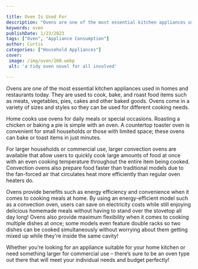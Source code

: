 ```yaml
---

title: Oven Is Used For
description: "Ovens are one of the most essential kitchen appliances used in homes and restaurants today. They are used to cook, bake, and roast...see more detail"
keywords: oven
publishDate: 1/23/2023
tags: ["Oven", "Appliance Consumption"]
author: Curtis
categories: ["Household Appliances"]
cover: 
 image: /img/oven/260.webp
 alt: 'a tidy oven novel for all involved'

---
```


Ovens are one of the most essential kitchen appliances used in homes and restaurants today. They are used to cook, bake, and roast food items such as meats, vegetables, pies, cakes and other baked goods. Ovens come in a variety of sizes and styles so they can be used for different cooking needs. 

Home cooks use ovens for daily meals or special occasions. Roasting a chicken or baking a pie is simple with an oven. A countertop toaster oven is convenient for small households or those with limited space; these ovens can bake or toast items in just minutes. 

For larger households or commercial use, larger convection ovens are available that allow users to quickly cook large amounts of food at once with an even cooking temperature throughout the entire item being cooked. Convection ovens also prepare food faster than traditional models due to the fan-forced air that circulates heat more efficiently than regular oven heaters do. 

Ovens provide benefits such as energy efficiency and convenience when it comes to cooking meals at home. By using an energy-efficient model such as a convection oven, users can save on electricity costs while still enjoying delicious homemade meals without having to stand over the stovetop all day long! Ovens also provide maximum flexibility when it comes to cooking multiple dishes at once; some models even feature double racks so two dishes can be cooked simultaneously without worrying about them getting mixed up while they're inside the same cavity! 

Whether you’re looking for an appliance suitable for your home kitchen or need something larger for commercial use – there’s sure to be an oven type out there that will meet your individual needs and budget perfectly!
